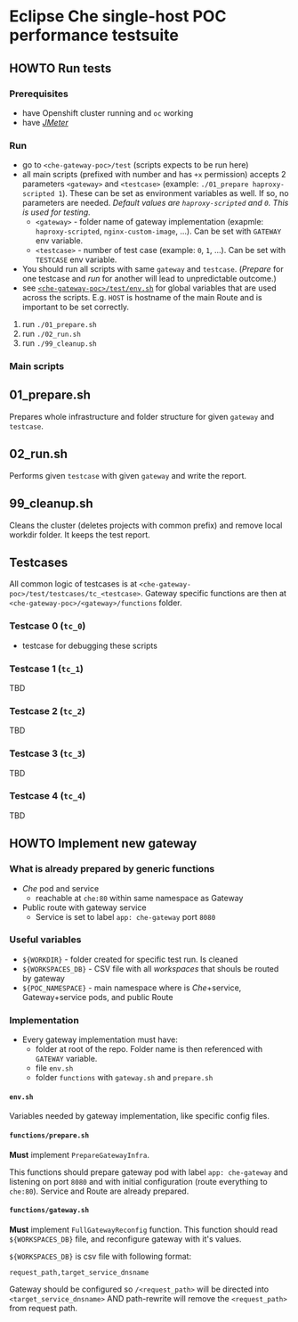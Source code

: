 # Eclipse Che single-host POC performance testsuite

## HOWTO Run tests

### Prerequisites
  - have Openshift cluster running and `oc` working
  - have [*JMeter*](https://jmeter.apache.org/download_jmeter.cgi)

### Run
  - go to `<che-gateway-poc>/test` (scripts expects to be run here)
  - all main scripts (prefixed with number and has `+x` permission) accepts 2 parameters `<gateway>` and `<testcase>` (example: `./01_prepare haproxy-scripted 1`). These can be set as environment variables as well. If so, no parameters are needed. *Default values are `haproxy-scripted` and `0`. This is used for testing.*
    - `<gateway>` - folder name of gateway implementation (exapmle: `haproxy-scripted`, `nginx-custom-image`, ...). Can be set with `GATEWAY` env variable.
    - `<testcase>` - number of test case (example: `0`, `1`, ...). Can be set with `TESTCASE` env variable.
  - You should run all scripts with same `gateway` and `testcase`. (*Prepare* for one testcase and *run* for another will lead to unpredictable outcome.)
  - see [`<che-gateway-poc>/test/env.sh`](env.sh) for global variables that are used across the scripts. E.g. `HOST` is hostname of the main Route and is important to be set correctly.

  1. run `./01_prepare.sh`
  1. run `./02_run.sh`
  1. run `./99_cleanup.sh`

### Main scripts
## 01_prepare.sh
Prepares whole infrastructure and folder structure for given `gateway` and `testcase`.

## 02_run.sh
Performs given `testcase` with given `gateway` and write the report.

## 99_cleanup.sh
Cleans the cluster (deletes projects with common prefix) and remove local workdir folder. It keeps the test report.

## Testcases

All common logic of testcases is at `<che-gateway-poc>/test/testcases/tc_<testcase>`. Gateway specific functions are then at `<che-gateway-poc>/<gateway>/functions` folder.

### Testcase 0 (`tc_0`)
  - testcase for debugging these scripts

### Testcase 1 (`tc_1`)
TBD

### Testcase 2 (`tc_2`)
TBD

### Testcase 3 (`tc_3`)
TBD

### Testcase 4 (`tc_4`)
TBD


## HOWTO Implement new gateway

### What is already prepared by generic functions
  - *Che* pod and service
    - reachable at `che:80` within same namespace as Gateway
  - Public route with gateway service
    - Service is set to label `app: che-gateway` port `8080`

### Useful variables
  - `${WORKDIR}` - folder created for specific test run. Is cleaned
  - `${WORKSPACES_DB}` - CSV file with all *workspaces* that shouls be routed by gateway
  - `${POC_NAMESPACE}` - main namespace where is *Che*+service, Gateway+service pods, and public Route

### Implementation
  - Every gateway implementation must have:
    - folder at root of the repo. Folder name is then referenced with `GATEWAY` variable.
    - file `env.sh`
    - folder `functions` with `gateway.sh` and `prepare.sh`

#### `env.sh`
Variables needed by gateway implementation, like specific config files.

#### `functions/prepare.sh`
**Must** implement `PrepareGatewayInfra`.

This functions should prepare gateway pod with label `app: che-gateway` and listening on port `8080` and with initial configuration (route everything to `che:80`). Service and Route are already prepared.

#### `functions/gateway.sh`
**Must** implement `FullGatewayReconfig` function. This function should read `${WORKSPACES_DB}` file, and reconfigure gateway with it's values.

`${WORKSPACES_DB}` is csv file with following format:
```
request_path,target_service_dnsname
```

Gateway should be configured so `/<request_path>` will be directed into `<target_service_dnsname>` AND path-rewrite will remove the `<request_path>` from request path.
